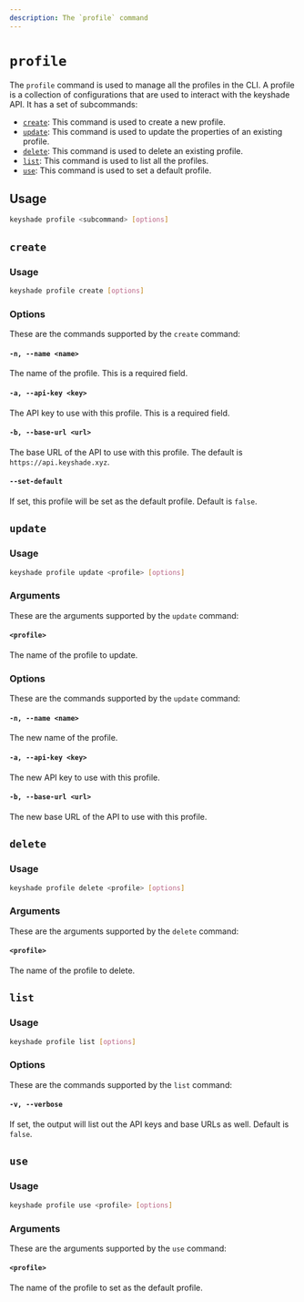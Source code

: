 ```yaml
---
description: The `profile` command
---
```


# `profile`

The `profile` command is used to manage all the profiles in the CLI. A profile is a collection of configurations that are used to interact with the keyshade API. It has a set of subcommands:

- [`create`](#create): This command is used to create a new profile.
- [`update`](#update): This command is used to update the properties of an existing profile.
- [`delete`](#delete): This command is used to delete an existing profile.
- [`list`](#list): This command is used to list all the profiles.
- [`use`](#use): This command is used to set a default profile.

## Usage

```bash
keyshade profile <subcommand> [options]
```

## `create`

### Usage

```bash
keyshade profile create [options]
```

### Options

These are the commands supported by the `create` command:

#### `-n, --name <name>`

The name of the profile. This is a required field.

#### `-a, --api-key <key>`

The API key to use with this profile. This is a required field.

#### `-b, --base-url <url>`

The base URL of the API to use with this profile. The default is `https://api.keyshade.xyz`.

#### `--set-default`

If set, this profile will be set as the default profile. Default is `false`.

## `update`

### Usage

```bash
keyshade profile update <profile> [options]
```

### Arguments

These are the arguments supported by the `update` command:

#### `<profile>`

The name of the profile to update.

### Options

These are the commands supported by the `update` command:

#### `-n, --name <name>`

The new name of the profile.

#### `-a, --api-key <key>`

The new API key to use with this profile.

#### `-b, --base-url <url>`

The new base URL of the API to use with this profile.

## `delete`

### Usage

```bash
keyshade profile delete <profile> [options]
```

### Arguments

These are the arguments supported by the `delete` command:

#### `<profile>`

The name of the profile to delete.

## `list`

### Usage

```bash
keyshade profile list [options]
```

### Options

These are the commands supported by the `list` command:

#### `-v, --verbose`

If set, the output will list out the API keys and base URLs as well. Default is `false`.

## `use`

### Usage

```bash
keyshade profile use <profile> [options]
```

### Arguments

These are the arguments supported by the `use` command:

#### `<profile>`

The name of the profile to set as the default profile.
